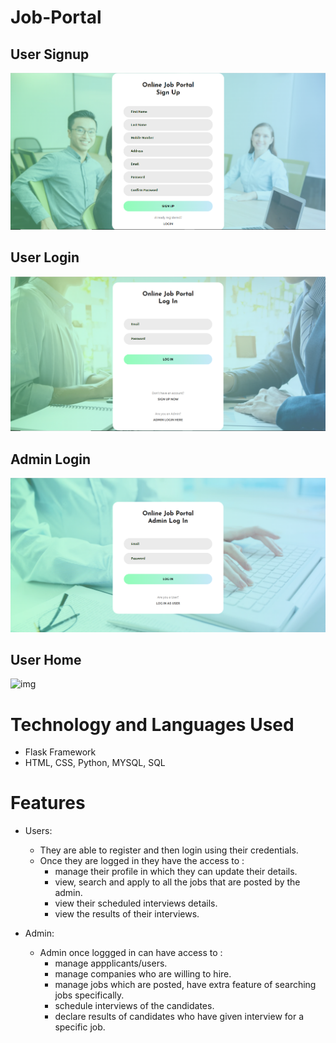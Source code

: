 # Job-Portal
## User Signup
![img](https://github.com/hackifme1/Job-Portal/blob/main/sample_ss/User_signup.PNG)

## User Login
![img](https://github.com/hackifme1/Job-Portal/blob/main/sample_ss/User_login.PNG)

## Admin Login
![img](https://github.com/hackifme1/Job-Portal/blob/main/sample_ss/Admin_login.PNG)

## User Home
![img](https://github.com/hackifme1/Job-Portal/blob/main/sample_ss/User_home.PNG)


# Technology and Languages Used
  - Flask Framework
  - HTML, CSS, Python, MYSQL, SQL
  
# Features
- Users:
  - They are able to register and then login using their credentials.
  - Once they are logged in they have the access to :
    - manage their profile in which they can update their details.
    - view, search and apply to all the jobs that are posted by the admin.
    - view their scheduled interviews details.
    - view the results of their interviews.

- Admin:
  - Admin once loggged in can have access to :
    - manage appplicants/users.
    - manage companies who are willing to hire.
    - manage jobs which are posted, have extra feature of searching jobs specifically.
    - schedule interviews of the candidates.
    - declare results of candidates who have given interview for a specific job.
 

